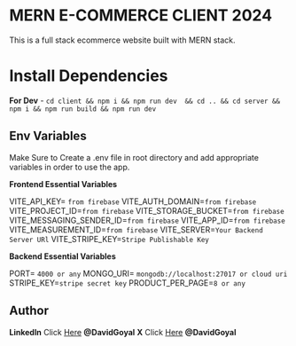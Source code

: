 # MERN E-COMMERCE CLIENT 2024

This is a full stack ecommerce website built with MERN stack.

# Install Dependencies

**For Dev** - `cd client && npm i && npm run dev  && cd .. && cd server && npm i && npm run build && npm run dev`

## Env Variables

Make Sure to Create a .env file in root directory and add appropriate variables in order to use the app.

**Frontend Essential Variables**

VITE_API_KEY= `from firebase`
VITE_AUTH_DOMAIN=`from firebase`
VITE_PROJECT_ID=`from firebase`
VITE_STORAGE_BUCKET=`from firebase`
VITE_MESSAGING_SENDER_ID=`from firebase`
VITE_APP_ID=`from firebase`
VITE_MEASUREMENT_ID=`from firebase`
VITE_SERVER=`Your Backend Server URl`
VITE_STRIPE_KEY=`Stripe Publishable Key`

**Backend Essential Variables**

PORT= `4000 or any`
MONGO_URI= `mongodb://localhost:27017 or cloud uri`
STRIPE_KEY=`stripe secret key`
PRODUCT_PER_PAGE=`8 or any`

## Author

**LinkedIn** Click [Here](www.linkedin.com/in/david-goyal) **@DavidGoyal**
**X** Click [Here](https://x.com/David__Goyal) **@DavidGoyal**

